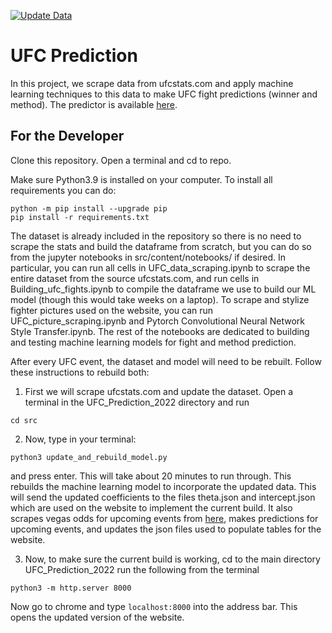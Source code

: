 [![Update Data](https://github.com/alexchandler100/UFC_Prediction_2022/actions/workflows/update-data.yml/badge.svg)](https://github.com/alexchandler100/UFC_Prediction_2022/actions/workflows/update-data.yml)

# UFC Prediction

In this project, we scrape data from ufcstats.com and apply machine learning techniques to this data to make UFC fight predictions (winner and method). The predictor is available [here](https://alexchandler100.github.io/UFC_Prediction_2022/).

## For the Developer

Clone this repository. Open a terminal and cd to repo.

Make sure Python3.9 is installed on your computer. To install all requirements you can do:

```console
python -m pip install --upgrade pip
pip install -r requirements.txt
```

The dataset is already included in the repository so there is no need to scrape the stats and build the dataframe from scratch, but you can do so from the jupyter notebooks in src/content/notebooks/ if desired. In particular, you can run all cells in UFC_data_scraping.ipynb to scrape the entire dataset from the source ufcstats.com, and run cells in Building_ufc_fights.ipynb to compile the dataframe we use to build our ML model (though this would take weeks on a laptop). To scrape and stylize fighter pictures used on the website, you can run UFC_picture_scraping.ipynb and Pytorch Convolutional Neural Network Style Transfer.ipynb. The rest of the notebooks are dedicated to building and testing machine learning models for fight and method prediction.

After every UFC event, the dataset and model will need to be rebuilt. Follow these instructions to rebuild both:

1. First we will scrape ufcstats.com and update the dataset. Open a terminal in the UFC_Prediction_2022 directory and run

```console
cd src
```

2. Now, type in your terminal:
```console
python3 update_and_rebuild_model.py
```
and press enter. This will take about 20 minutes to run through. This rebuilds the machine learning model to incorporate the updated data. This will send the updated coefficients to the files theta.json and intercept.json which are used on the website to implement the current build. It also scrapes vegas odds for upcoming events from [here](https://bestfightodds.com), makes predictions for upcoming events, and updates the json files used to populate tables for the website.

3. Now, to make sure the current build is working, cd to the main directory UFC_Prediction_2022 run the following from the terminal

```console
python3 -m http.server 8000
```

Now go to chrome and type `localhost:8000` into the address bar. This opens the updated version of the website.